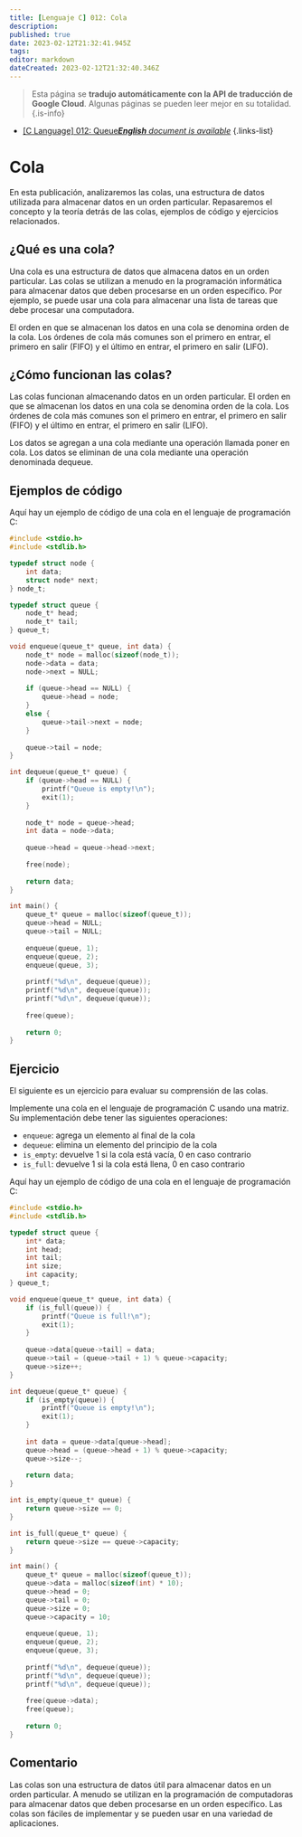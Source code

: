 ```yaml
---
title: [Lenguaje C] 012: Cola
description: 
published: true
date: 2023-02-12T21:32:41.945Z
tags: 
editor: markdown
dateCreated: 2023-02-12T21:32:40.346Z
---
```


> Esta página se **tradujo automáticamente con la API de traducción de Google Cloud**.
Algunas páginas se pueden leer mejor en su totalidad.{.is-info}



- [[C Language] 012: Queue***English** document is available*](/en/Knowledge-base/Algorithm/c-language-012-queue)
{.links-list}


# Cola

En esta publicación, analizaremos las colas, una estructura de datos utilizada para almacenar datos en un orden particular. Repasaremos el concepto y la teoría detrás de las colas, ejemplos de código y ejercicios relacionados.

## ¿Qué es una cola?

Una cola es una estructura de datos que almacena datos en un orden particular. Las colas se utilizan a menudo en la programación informática para almacenar datos que deben procesarse en un orden específico. Por ejemplo, se puede usar una cola para almacenar una lista de tareas que debe procesar una computadora.

El orden en que se almacenan los datos en una cola se denomina orden de la cola. Los órdenes de cola más comunes son el primero en entrar, el primero en salir (FIFO) y el último en entrar, el primero en salir (LIFO).

## ¿Cómo funcionan las colas?

Las colas funcionan almacenando datos en un orden particular. El orden en que se almacenan los datos en una cola se denomina orden de la cola. Los órdenes de cola más comunes son el primero en entrar, el primero en salir (FIFO) y el último en entrar, el primero en salir (LIFO).

Los datos se agregan a una cola mediante una operación llamada poner en cola. Los datos se eliminan de una cola mediante una operación denominada dequeue.

## Ejemplos de código

Aquí hay un ejemplo de código de una cola en el lenguaje de programación C:

```c
#include <stdio.h>
#include <stdlib.h>

typedef struct node {
    int data;
    struct node* next;
} node_t;

typedef struct queue {
    node_t* head;
    node_t* tail;
} queue_t;

void enqueue(queue_t* queue, int data) {
    node_t* node = malloc(sizeof(node_t));
    node->data = data;
    node->next = NULL;
    
    if (queue->head == NULL) {
        queue->head = node;
    }
    else {
        queue->tail->next = node;
    }
    
    queue->tail = node;
}

int dequeue(queue_t* queue) {
    if (queue->head == NULL) {
        printf("Queue is empty!\n");
        exit(1);
    }
    
    node_t* node = queue->head;
    int data = node->data;
    
    queue->head = queue->head->next;
    
    free(node);
    
    return data;
}

int main() {
    queue_t* queue = malloc(sizeof(queue_t));
    queue->head = NULL;
    queue->tail = NULL;
    
    enqueue(queue, 1);
    enqueue(queue, 2);
    enqueue(queue, 3);
    
    printf("%d\n", dequeue(queue));
    printf("%d\n", dequeue(queue));
    printf("%d\n", dequeue(queue));
    
    free(queue);
    
    return 0;
}
```

## Ejercicio

El siguiente es un ejercicio para evaluar su comprensión de las colas.

Implemente una cola en el lenguaje de programación C usando una matriz. Su implementación debe tener las siguientes operaciones:

- `enqueue`: agrega un elemento al final de la cola
- `dequeue`: elimina un elemento del principio de la cola
- `is_empty`: devuelve 1 si la cola está vacía, 0 en caso contrario
- `is_full`: devuelve 1 si la cola está llena, 0 en caso contrario

Aquí hay un ejemplo de código de una cola en el lenguaje de programación C:

```c
#include <stdio.h>
#include <stdlib.h>

typedef struct queue {
    int* data;
    int head;
    int tail;
    int size;
    int capacity;
} queue_t;

void enqueue(queue_t* queue, int data) {
    if (is_full(queue)) {
        printf("Queue is full!\n");
        exit(1);
    }
    
    queue->data[queue->tail] = data;
    queue->tail = (queue->tail + 1) % queue->capacity;
    queue->size++;
}

int dequeue(queue_t* queue) {
    if (is_empty(queue)) {
        printf("Queue is empty!\n");
        exit(1);
    }
    
    int data = queue->data[queue->head];
    queue->head = (queue->head + 1) % queue->capacity;
    queue->size--;
    
    return data;
}

int is_empty(queue_t* queue) {
    return queue->size == 0;
}

int is_full(queue_t* queue) {
    return queue->size == queue->capacity;
}

int main() {
    queue_t* queue = malloc(sizeof(queue_t));
    queue->data = malloc(sizeof(int) * 10);
    queue->head = 0;
    queue->tail = 0;
    queue->size = 0;
    queue->capacity = 10;
    
    enqueue(queue, 1);
    enqueue(queue, 2);
    enqueue(queue, 3);
    
    printf("%d\n", dequeue(queue));
    printf("%d\n", dequeue(queue));
    printf("%d\n", dequeue(queue));
    
    free(queue->data);
    free(queue);
    
    return 0;
}
```

## Comentario

Las colas son una estructura de datos útil para almacenar datos en un orden particular. A menudo se utilizan en la programación de computadoras para almacenar datos que deben procesarse en un orden específico. Las colas son fáciles de implementar y se pueden usar en una variedad de aplicaciones.